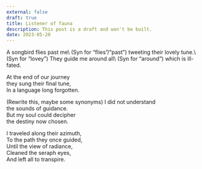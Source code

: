 ```yaml
---
external: false
draft: true
title: Listener of fauna
description: This post is a draft and won't be built.
date: 2023-05-20
---
```


A songbird flies past me\ (Syn for “flies”/“past”)
tweeting their lovely tune.\ (Syn for “lovey”)
They guide me around all\ (Syn for “around”)
which is ill-fated.

At the end of our journey\
they sung their final tune,\
In a language long forgotten.

(Rewrite this, maybe some synonyms)
I did not understand\
the sounds of guidance.\
But my soul could decipher\
the destiny now chosen.

I traveled along their azimuth,\
To the path they once guided,\
Until the view of radiance,\
Cleaned the seraph eyes,\
And left all to transpire.